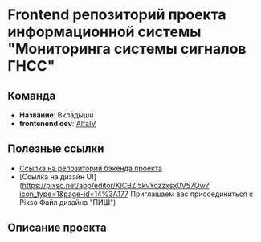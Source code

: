 # Frontend репозиторий проекта информационной системы "Мониторинга системы сигналов ГНСС"

## Команда
* __Название__: Вкладыши
* __frontenend dev__: [AlfaIV](https://github.com/AlfaIv)

## Полезные ссылки

* [Ссылка на репозиторий бэкенда проекта](https://github.com/Gokert/gnss-radar)
* [Ссылка на дизайн UI](https://pixso.net/app/editor/KlCBZl5kvYozzxsx0V57Qw?icon_type=1&page-id=14%3A177 Приглашаем вас присоединиться к Pixso Файл дизайна  "ПИШ")

## Описание проекта
